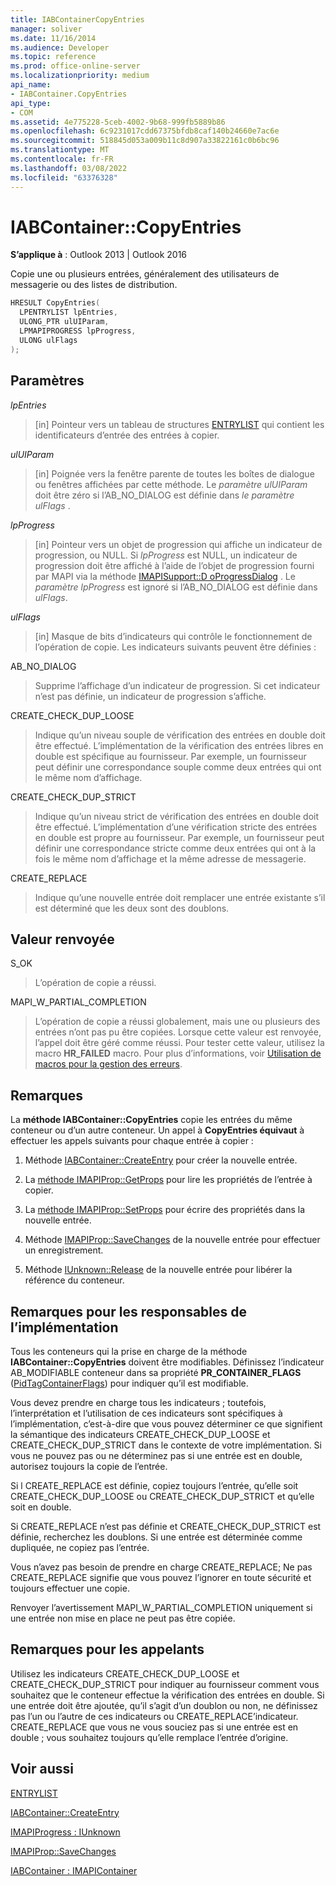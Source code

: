 ```yaml
---
title: IABContainerCopyEntries
manager: soliver
ms.date: 11/16/2014
ms.audience: Developer
ms.topic: reference
ms.prod: office-online-server
ms.localizationpriority: medium
api_name:
- IABContainer.CopyEntries
api_type:
- COM
ms.assetid: 4e775228-5ceb-4002-9b68-999fb5889b86
ms.openlocfilehash: 6c9231017cdd67375bfdb8caf140b24660e7ac6e
ms.sourcegitcommit: 518845d053a009b11c8d907a33822161c0b6bc96
ms.translationtype: MT
ms.contentlocale: fr-FR
ms.lasthandoff: 03/08/2022
ms.locfileid: "63376328"
---
```

# <a name="iabcontainercopyentries"></a>IABContainer::CopyEntries

  
  
**S’applique à** : Outlook 2013 | Outlook 2016 
  
Copie une ou plusieurs entrées, généralement des utilisateurs de messagerie ou des listes de distribution.
  
```cpp
HRESULT CopyEntries(
  LPENTRYLIST lpEntries,
  ULONG_PTR ulUIParam,
  LPMAPIPROGRESS lpProgress,
  ULONG ulFlags
);
```

## <a name="parameters"></a>Paramètres

 _lpEntries_
  
> [in] Pointeur vers un tableau de structures [ENTRYLIST](entrylist.md) qui contient les identificateurs d’entrée des entrées à copier. 
    
 _ulUIParam_
  
> [in] Poignée vers la fenêtre parente de toutes les boîtes de dialogue ou fenêtres affichées par cette méthode. Le  _paramètre ulUIParam_ doit être zéro si l’AB_NO_DIALOG est définie dans _le paramètre ulFlags_ . 
    
 _lpProgress_
  
> [in] Pointeur vers un objet de progression qui affiche un indicateur de progression, ou NULL. Si  _lpProgress_ est NULL, un indicateur de progression doit être affiché à l’aide de l’objet de progression fourni par MAPI via la méthode [IMAPISupport::D oProgressDialog](imapisupport-doprogressdialog.md) . Le  _paramètre lpProgress_ est ignoré si l’AB_NO_DIALOG est définie dans  _ulFlags_.
    
 _ulFlags_
  
> [in] Masque de bits d’indicateurs qui contrôle le fonctionnement de l’opération de copie. Les indicateurs suivants peuvent être définies :
    
AB_NO_DIALOG 
  
> Supprime l’affichage d’un indicateur de progression. Si cet indicateur n’est pas définie, un indicateur de progression s’affiche.
    
CREATE_CHECK_DUP_LOOSE 
  
> Indique qu’un niveau souple de vérification des entrées en double doit être effectué. L’implémentation de la vérification des entrées libres en double est spécifique au fournisseur. Par exemple, un fournisseur peut définir une correspondance souple comme deux entrées qui ont le même nom d’affichage.
    
CREATE_CHECK_DUP_STRICT 
  
> Indique qu’un niveau strict de vérification des entrées en double doit être effectué. L’implémentation d’une vérification stricte des entrées en double est propre au fournisseur. Par exemple, un fournisseur peut définir une correspondance stricte comme deux entrées qui ont à la fois le même nom d’affichage et la même adresse de messagerie.
    
CREATE_REPLACE 
  
> Indique qu’une nouvelle entrée doit remplacer une entrée existante s’il est déterminé que les deux sont des doublons.
    
## <a name="return-value"></a>Valeur renvoyée

S_OK 
  
> L’opération de copie a réussi.
    
MAPI_W_PARTIAL_COMPLETION 
  
> L’opération de copie a réussi globalement, mais une ou plusieurs des entrées n’ont pas pu être copiées. Lorsque cette valeur est renvoyée, l’appel doit être géré comme réussi. Pour tester cette valeur, utilisez la macro **HR_FAILED** macro. Pour plus d’informations, voir [Utilisation de macros pour la gestion des erreurs](using-macros-for-error-handling.md).
    
## <a name="remarks"></a>Remarques

La **méthode IABContainer::CopyEntries** copie les entrées du même conteneur ou d’un autre conteneur. Un appel à **CopyEntries équivaut** à effectuer les appels suivants pour chaque entrée à copier : 
  
1. Méthode [IABContainer::CreateEntry](iabcontainer-createentry.md) pour créer la nouvelle entrée. 
    
2. La [méthode IMAPIProp::GetProps](imapiprop-getprops.md) pour lire les propriétés de l’entrée à copier. 
    
3. La [méthode IMAPIProp::SetProps](imapiprop-setprops.md) pour écrire des propriétés dans la nouvelle entrée. 
    
4. Méthode [IMAPIProp::SaveChanges](imapiprop-savechanges.md) de la nouvelle entrée pour effectuer un enregistrement. 
    
5. Méthode [IUnknown::Release](https://msdn.microsoft.com/library/ms682317%28VS.85%29.aspx) de la nouvelle entrée pour libérer la référence du conteneur. 
    
## <a name="notes-to-implementers"></a>Remarques pour les responsables de l’implémentation

Tous les conteneurs qui la prise en charge de la méthode **IABContainer::CopyEntries** doivent être modifiables. Définissez l’indicateur AB_MODIFIABLE conteneur dans sa propriété **PR_CONTAINER_FLAGS** ([PidTagContainerFlags](pidtagcontainerflags-canonical-property.md)) pour indiquer qu’il est modifiable. 
  
Vous devez prendre en charge tous les indicateurs ; toutefois, l’interprétation et l’utilisation de ces indicateurs sont spécifiques à l’implémentation, c’est-à-dire que vous pouvez déterminer ce que signifient la sémantique des indicateurs CREATE_CHECK_DUP_LOOSE et CREATE_CHECK_DUP_STRICT dans le contexte de votre implémentation. Si vous ne pouvez pas ou ne déterminez pas si une entrée est en double, autorisez toujours la copie de l’entrée. 
  
Si l CREATE_REPLACE est définie, copiez toujours l’entrée, qu’elle soit CREATE_CHECK_DUP_LOOSE ou CREATE_CHECK_DUP_STRICT et qu’elle soit en double. 
  
Si CREATE_REPLACE n’est pas définie et CREATE_CHECK_DUP_STRICT est définie, recherchez les doublons. Si une entrée est déterminée comme dupliquée, ne copiez pas l’entrée. 
  
Vous n’avez pas besoin de prendre en charge CREATE_REPLACE; Ne pas CREATE_REPLACE signifie que vous pouvez l’ignorer en toute sécurité et toujours effectuer une copie. 
  
Renvoyer l’avertissement MAPI_W_PARTIAL_COMPLETION uniquement si une entrée non mise en place ne peut pas être copiée. 
  
## <a name="notes-to-callers"></a>Remarques pour les appelants

Utilisez les indicateurs CREATE_CHECK_DUP_LOOSE et CREATE_CHECK_DUP_STRICT pour indiquer au fournisseur comment vous souhaitez que le conteneur effectue la vérification des entrées en double. Si une entrée doit être ajoutée, qu’il s’agit d’un doublon ou non, ne définissez pas l’un ou l’autre de ces indicateurs ou CREATE_REPLACE’indicateur. CREATE_REPLACE que vous ne vous souciez pas si une entrée est en double ; vous souhaitez toujours qu’elle remplace l’entrée d’origine. 
  
## <a name="see-also"></a>Voir aussi



[ENTRYLIST](entrylist.md)
  
[IABContainer::CreateEntry](iabcontainer-createentry.md)
  
[IMAPIProgress : IUnknown](imapiprogressiunknown.md)
  
[IMAPIProp::SaveChanges](imapiprop-savechanges.md)
  
[IABContainer : IMAPIContainer](iabcontainerimapicontainer.md)

